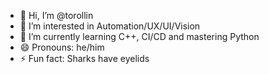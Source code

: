- 👋 Hi, I’m @torollin
- 👀 I’m interested in Automation/UX/UI/Vision
- 🌱 I’m currently learning C++, CI/CD and mastering Python
- 😄 Pronouns: he/him
- ⚡ Fun fact: Sharks have eyelids

<!---
torollin/torollin is a ✨ special ✨ repository because its `README.md` (this file) appears on your GitHub profile.
You can click the Preview link to take a look at your changes.
--->
